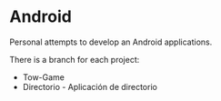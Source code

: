 # Android
Personal attempts to develop an Android applications.

There is a branch for each project:
  - Tow-Game
  - Directorio - Aplicación de directorio
